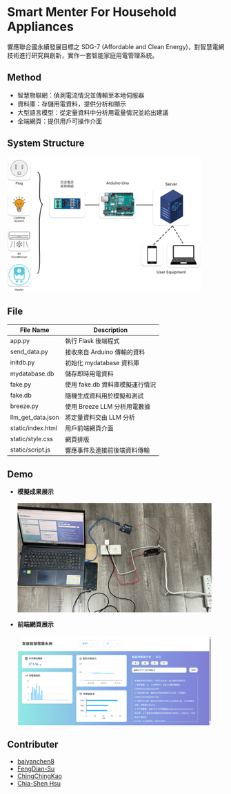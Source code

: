 # Smart Menter For Household Appliances
響應聯合國永續發展目標之 SDG-7 (Affordable and Clean Energy)，對智慧電網技術進行研究與創新，實作一套智能家庭用電管理系統。

## Method
- 智慧物聯網：偵測電流情況並傳輸至本地伺服器
- 資料庫：存儲用電資料，提供分析和顯示
- 大型語言模型：從定量資料中分析用電量情況並給出建議
- 全端網頁：提供用戶可操作介面

## System Structure
<img src = "https://github.com/FengDian-Su/Smart-Menter/blob/main/Image/Structure.png" width = "450px">

## File
| File Name                                  | Description                                                   |
| ------------------------------------------ | --------------------------------------------------------------|
| app.py                                     | 執行 Flask 後端程式                                            |
| send_data.py                               | 接收來自 Arduino 傳輸的資料                                    |
| initdb.py                                  | 初始化 mydatabase 資料庫                                       |
| mydatabase.db                              | 儲存即時用電資料                                               |
| fake.py                                    | 使用 fake.db 資料庫模擬運行情況                                 |
| fake.db                                    | 隨機生成資料用於模擬和測試                                      |
| breeze.py                                  | 使用 Breeze LLM 分析用電數據                                   |
| llm_get_data.json                          | 將定量資料交由 LLM 分析                                        |
| static/index.html                          | 用戶前端網頁介面                                               |
| static/style.css                           | 網頁排版                                                      |
| static/script.js                           | 響應事件及連接前後端資料傳輸                                    |

## Demo
- **模擬成果展示**<br><br>
  <img src = "https://github.com/FengDian-Su/Smart-Menter/blob/main/Image/Demo1.png" width = "450px"><br>

- **前端網頁展示**<br><br>
  <img src = "https://github.com/FengDian-Su/Smart-Menter/blob/main/Image/Demo2.png" width = "450px"><br>

## Contributer
- [baiyanchen8](https://github.com/baiyanchen8)
- [FengDian-Su](https://github.com/FengDian-Su)
- [ChingChingKao](https://github.com/ChingChingKao)
- [Chia-Shen Hsu](https://github.com/Willy92629)

